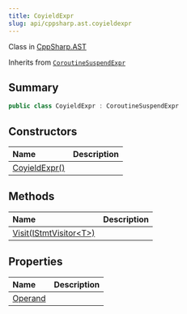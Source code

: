 ```yaml
---
title: CoyieldExpr
slug: api/cppsharp.ast.coyieldexpr
---
```

Class in [CppSharp.AST](/api/cppsharp/ast)

Inherits from [`CoroutineSuspendExpr`](/api/cppsharp/ast/coroutinesuspendexpr)

## Summary



```csharp
public class CoyieldExpr : CoroutineSuspendExpr
```

## Constructors

|Name|Description|
|:---|:---|
|[CoyieldExpr\(\)](/api/cppsharp/ast/coyieldexpr//ctor)||

## Methods

|Name|Description|
|:---|:---|
|[Visit\(IStmtVisitor\<T\>\)](/api/cppsharp/ast/coyieldexpr/visit)||

## Properties

|Name|Description|
|:---|:---|
|[Operand](/api/cppsharp/ast/coyieldexpr/operand)||

